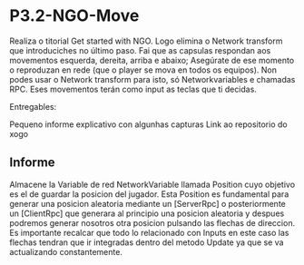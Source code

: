 # P3.2-NGO-Move
Realiza o titorial Get started with NGO. 
Logo elimina o Network transform que introduciches no último paso. 
Fai que as capsulas respondan aos movementos esquerda, dereita, arriba e abaixo; 
Asegúrate de ese momento o reproduzan en rede (que o player se mova en todos os equipos). 
Non podes usar o Network transform para isto, só Networkvariables e chamadas RPC. Eses movementos terán como input as teclas que ti decidas.

Entregables:

Pequeno informe explicativo con algunhas capturas
Link ao repositorio do xogo

## Informe
Almacene la Variable de red NetworkVariable llamada Position cuyo objetivo es el de guardar la posicion del jugador.
Esta Position es fundamental para generar una posicion aleatoria mediante un [ServerRpc] o posteriormente un [ClientRpc] que generara al principio una posicion aleatoria y despues podremos generar nosotros otra posicion pulsando las flechas de direccion. Es importante recalcar que todo lo relacionado con Inputs en este caso las flechas tendran que ir integradas dentro del metodo Update ya que se va actualizando constantemente.



